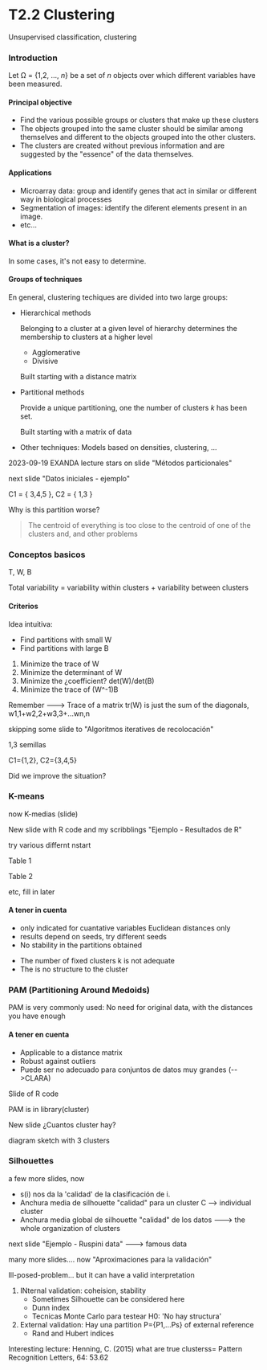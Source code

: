 # T2.2 Clustering

Unsupervised classification, clustering

### Introduction

Let Ω = {1,2, …, _n_} be a set of _n_ objects over which 
different variables have been measured.

#### Principal objective

* Find the various possible groups or clusters that make
  up these clusters
* The objects grouped into the same cluster should be
  similar among themselves and different to the objects
  grouped into the other clusters.
* The clusters are created without previous information
  and are suggested by the "essence" of the data themselves.

#### Applications

* Microarray data: group and identify genes that act in
  similar or different way in biological processes
* Segmentation of images: identify the diferent elements
  present in an image.
* etc...

#### What is a cluster?

In some cases, it's not easy to determine.

#### Groups of techniques

En general, clustering techiques are divided into two 
large groups:

* Hierarchical methods

  Belonging to a cluster at a given level of hierarchy
  determines the membership to clusters at a higher
  level

  - Agglomerative
  - Divisive

  Built starting with a distance matrix

* Partitional methods

  Provide a unique partitioning, one the number of
  clusters _k_ has been set.

  Built starting with a matrix of data

* Other techniques: Models based on densities,
  clustering, ...



2023-09-19 EXANDA lecture stars on slide "Métodos particionales"

next slide "Datos iniciales - ejemplo"

C1 = { 3,4,5 }, C2 = { 1,3 }

Why is this partition worse?

> The centroid of everything is too close to the centroid of one of the clusters and, and other problems

### Conceptos basicos

T, W, B 

Total variability = variability within clusters +  variability between clusters

#### Criterios

Idea intuitiva:
* Find partitions with small W
* Find partitions with large B

1. Minimize the trace of W
2. Minimize the determinant of W
3. Minimize the ¿coefficient? det(W)/det(B)
4. Minimize the trace of (W^-1)B

Remember ---> Trace of a matrix tr(W) is just the sum of the diagonals, w1,1+w2,2+w3,3+...wn,n

skipping some slide to "Algoritmos iteratives de recolocación"

1,3 semillas

C1={1,2}, C2={3,4,5}

Did we improve the situation?

### K-means

now K-medias (slide)

New slide with R code and my scribblings "Ejemplo - Resultados de R"

try various differnt nstart

Table 1

Table 2 

etc, fill in later

#### A tener in cuenta

* only indicated for cuantative variables Euclidean distances only
*  results depend on seeds, try different seeds
*  No stability in the partitions obtained
  - The number of fixed clusters k is not adequate
  - The is no structure to the cluster

### PAM (Partitioning Around Medoids)

PAM is very commonly used: No need for original data, with the distances you have enough

#### A tener en cuenta

* Applicable to a distance matrix
* Robust against outliers
* Puede ser no adecuado para conjuntos de datos muy grandes (-->CLARA)

Slide of R code

PAM is in library(cluster)

New slide ¿Cuantos cluster hay?

diagram sketch with 3 clusters

### Silhouettes

a few more slides, now 

* s(i) nos da la 'calidad' de la clasificación de i.
* Anchura media de silhouette "calidad" para un cluster C --> individual cluster
* Anchura media global de silhouette "calidad" de los datos ---> the whole organization of clusters

next slide "Ejemplo - Ruspini data"  ---> famous data

many more slides.... now "Aproximaciones para la validación"

Ill-posed-problem... but it can have a valid interpretation

1. INternal validation: coheision, stability
   * Sometimes Silhouette can be considered here
   * Dunn index
   * Tecnicas Monte Carlo para testear H0: 'No hay structura'
2. External validation:
   Hay una partition P={P1,...Ps} of external reference
   * Rand and Hubert indices

Interesting lecture: Henning, C. (2015) what are true clusterss= Pattern Recognition Letters, 64: 53.62

